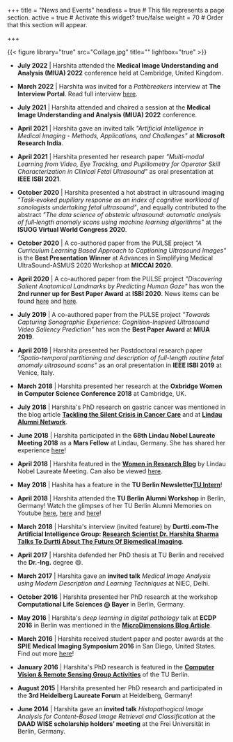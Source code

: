 +++
title = "News and Events"
headless = true  # This file represents a page section.
active = true  # Activate this widget? true/false
weight = 70  # Order that this section will appear.

+++

{{< figure library="true" src="Collage.jpg" title="" lightbox="true" >}}

* __July 2022__ | Harshita attended the __Medical Image Understanding and Analysis (MIUA) 2022__ conference held at Cambridge, United Kingdom. 

* __March 2022__ | Harshita was invited for a *Pathbreakers* interview at __The Interview Portal__. Read full interview [here](https://theinterviewportal.com/2022/05/22/biomedical-imaging-professional-interview-3/).

* __July 2021__ | Harshita attended and chaired a session at the __Medical Image Understanding and Analysis (MIUA) 2022__ conference.

* __April 2021__ | Harshita gave an invited talk *"Artificial Intelligence in Medical Imaging - Methods, Applications, and Challenges"* at __Microsoft Research India__.

* __April 2021__ | Harshita presented her research paper *"Multi-modal Learning from Video, Eye Tracking, and Pupillometry for Operator Skill Characterization in Clinical Fetal Ultrasound"* as oral presentation at __IEEE ISBI 2021__.

* __October 2020__ | Harshita presented a hot abstract in ultrasound imaging *"Task‐evoked pupillary response as an index of cognitive workload of sonologists undertaking fetal ultrasound"*, and equally contributed to the abstract *"The data science of obstetric ultrasound: automatic analysis of full‐length anomaly scans using machine learning algorithms"* at the __ISUOG Virtual World Congress 2020__. 

* __October 2020__ | A co-authored paper from the PULSE project *"A Curriculum Learning Based Approach to Captioning Ultrasound Images"* is the __Best Presentation Winner__ at Advances in Simplifying Medical UltraSound-ASMUS 2020 Workshop at __MICCAI 2020__.

* __April 2020__ | A co-authored paper from the PULSE project *"Discovering Salient Anatomical Landmarks by Predicting Human Gaze"* has won the __2nd runner up for Best Paper Award__ at __ISBI 2020__. News items can be found [here](http://www.ibme.ox.ac.uk/news-events/news/dphil-student-gains-2nd-place-in-ieee-isbi-2020-best-paper-award) and [here](https://eng.ox.ac.uk/news/dphil-student-gains-2nd-place-in-ieee-isbi-2020-best-paper-award/).

* __July 2019__ | A co-authored paper from the PULSE project *"Towards Capturing Sonographic Experience: Cognition-Inspired Ultrasound Video Saliency Prediction"* has won the __Best Paper Award__ at __MIUA 2019__.

* __April 2019__ | Harshita presented her Postdoctoral research paper *"Spatio-temporal partitioning and description of full-length routine fetal anomaly ultrasound scans"* as an oral presentation in  __IEEE ISBI 2019__ at Venice, Italy.

* __March 2018__ | Harshita presented her research at the __Oxbridge Women in Computer Science Conference 2018__ at Cambridge, UK.

* __July 2018__ | Harshita's PhD research on gastric cancer was mentioned in the blog article __[Tackling the Silent Crisis in Cancer Care](https://www.lindau-nobel.org/blog-tackling-the-silent-crisis-in-cancer-care-with-innovation/)__ and at __[Lindau Alumni Network](https://www.lindau-alumni-network.org/news/91410)__.

* __June 2018__ | Harshita participated in the __68th Lindau Nobel Laureate Meeting 2018__ as a __Mars Fellow__ at Lindau, Germany. She has shared her experience [here](https://www.lindau-nobel.org/blog-young-scientists-report-about-lino18/)!

* __April 2018__ | Harshita featured in the __[Women in Research Blog](https://www.lindau-nobel.org/blog-women-in-research-at-lino18-harshita-sharma-from-india/)__ by Lindau Nobel Laureate Meeting. Can also be viewed [here](https://womeninresearchblog.wordpress.com/2018/06/20/harshita-india/).

*  __May 2018__ | Hashita has a feature in the __TU Berlin Newsletter[TU Intern](http://archiv.pressestelle.tu-berlin.de/tui/18mai/#12)__!

* __April 2018__ | Harshita attended the __TU Berlin Alumni Workshop__ in Berlin, Germany! Watch the glimpses of her TU Berlin Alumni Memories on Youtube [here](https://www.youtube.com/watch?v=D7yekbLkCTg), [here](https://www.youtube.com/watch?v=zhbx66737q0) and [here](https://www.youtube.com/watch?v=0R_ngxr-kUU)!

* __March 2018__ | Harshita's interview (invited feature) by __Durtti.com-The Artificial Intelligence Group: [Research Scientist Dr. Harshita Sharma Talks To Durtti About The Future Of Biomedical Imaging](http://www.durtti.com/research-scientist-dr-harshita-sharma-talks-durtti-future-biomedical-imaging/)__.

* __April 2017__ | Harshita defended her PhD thesis at TU Berlin and received the __Dr.-Ing.__ degree :smile:.

* __March 2017__ | Harshita gave an __invited talk__ *Medical Image Analysis using Modern Description and Learning Techniques* at NIEC, Delhi.

* __October 2016__ | Harshita presented her PhD research at the workshop __Computational Life Sciences @ Bayer__ in Berlin, Germany.

* __May 2016__ | Harshita's *deep learning in digital pathology* talk at __ECDP 2016__ in Berlin was mentioned in the __[MicroDimensions Blog Article](https://micro-dimensions.com/blog/2016/7/28/berlin-calling-what-was-going-on-at-ecdp-2016)__. 

* __March 2016__ | Harshita received student paper and poster awards at the __SPIE Medical Imaging Symposium 2016__ in San Diego, United States. Find out more [here](http://spie.org/about-spie/press-room/event-news-details/spie-medical-imaging-2016-news-and-photos)!

* __January 2016__ | Harshita's PhD research is featured in the __[Computer Vision & Remote Sensing Group Activities](http://www.cv.tu-berlin.de/menue/aktivitaeten/mitarbeiter_praesentieren_ihre_arbeiten/harshita_sharma/)__ of the TU Berlin.

* __August 2015__ | Harshita presented her PhD research and participated in the __3rd Heidelberg Laureate Forum__ at Heidelberg, Germany!

* __June 2014__ | Harshita gave an __invited talk__ *Histopathogical Image Analysis for Content-Based Image Retrieval and Classification* at the __DAAD WISE scholarship holders’ meeting__ at the Frei Universität in Berlin, Germany. 


